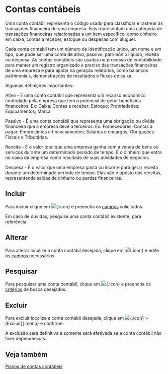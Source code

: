 # Contas contábeis

Uma conta contábil representa o código usado para classificar e rastrear as transações financeira de uma empresa. Elas representam uma categoria de transações financeiras relacionadas a um item específico, como dinheiro em caixa, contas a receber, estoque ou despesas com aluguel.

Cada conta contábil tem um número de identificação único, um nome e um tipo, que pode ser uma conta de ativo, passivo, patrimônio líquido, receita ou despesa. As contas contábeis são usadas no processo de contabilidade para manter um registro organizado e preciso das transações financeiras de uma empresa e para ajudar na geração relatórios, como balanços patrimoniais, demonstrações de resultados e fluxos de caixa.

Algumas definições importantes:

Ativo - É uma conta contábil que representa um recurso econômico controlado pela empresa que tem o potencial de gerar benefícios financeiros. Ex: Caixa; Contas a receber; Estoque; Propriedades; Equipamentos; Marca.

Passivo - É uma conta contábil que representa uma obrigação ou dívida financeira que a empresa deve a terceiros. Ex: Fornecedores; Contas a pagar; Empréstimos e financiamentos; Salários e encargos; Obrigações Fiscais e Tributárias.

Receita - É o valor total que uma empresa ganha com a venda de bens ou serviços durante um determinado período de tempo. É o dinheiro que entra no caixa da empresa como resultado de suas atividades de negócios.

Despesa - É o valor que uma empresa gasta ou incorre para gerar receita durante um determinado período de tempo. Elas são o oposto das receitas, representando saídas de dinheiro ou perdas financeiras.

## Incluir

Para incluir clique em ![](https://static.zenerp.app.br/icons/action-create.svg){.icon} e preencha os [campos](account-edit) solicitados.

Em caso de dúvidas, pesquise uma conta contábil existente, para referência.

## Alterar

Para alterar localize a conta contábil desejada, clique em ![](https://static.zenerp.app.br/icons/action-update.svg){.icon} e edite os [campos](account-edit) necessários.

## Pesquisar

Para pesquisar uma conta contábil, clique em ![](https://static.zenerp.app.br/icons/action-search.svg){.icon} e preencha os [critérios](person-search) de busca desejados.

## Excluir

Para excluir localize a conta contábil desejada, clique em ![](https://static.zenerp.app.br/icons/action-more-tr.svg){.icon} > [Excluir]{.menu} e confirme.

A exclusão será definitiva e somente será efetivada se a conta contábil não tiver dependências.

## Veja também

[Planos de contas contábeis](accountChart)
